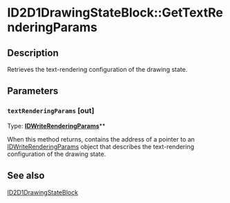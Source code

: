 # ID2D1DrawingStateBlock::GetTextRenderingParams

## Description

Retrieves the text-rendering configuration of the drawing state.

## Parameters

### `textRenderingParams` [out]

Type: **[IDWriteRenderingParams](https://learn.microsoft.com/windows/win32/api/dwrite/nn-dwrite-idwriterenderingparams)****

When this method returns, contains the address of a pointer to an [IDWriteRenderingParams](https://learn.microsoft.com/windows/win32/api/dwrite/nn-dwrite-idwriterenderingparams) object that describes the text-rendering configuration of the drawing state.

## See also

[ID2D1DrawingStateBlock](https://learn.microsoft.com/windows/win32/api/d2d1/nn-d2d1-id2d1drawingstateblock)